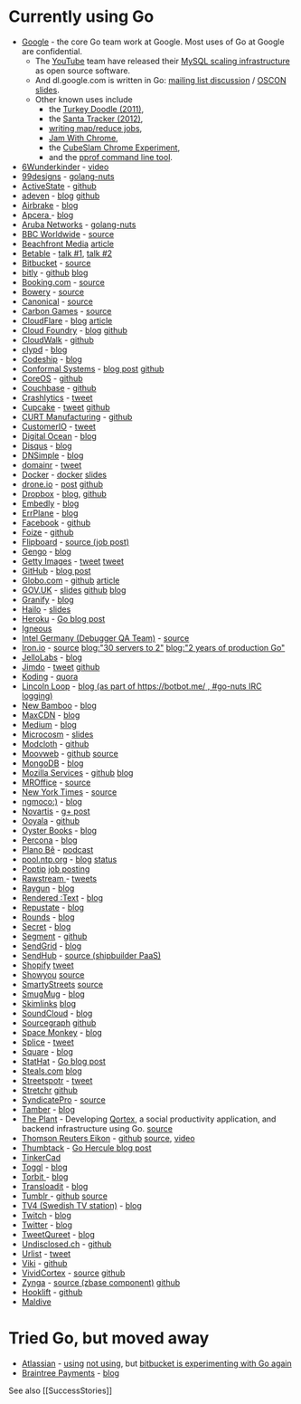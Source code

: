 # Currently using Go

  * [Google](http://google.com/) - the core Go team work at Google. Most uses of Go at Google are confidential. 
    * The [YouTube](http://youtube.com/) team have released their [MySQL scaling infrastructure](https://github.com/youtube/vitess) as open source software.
    * And dl.google.com is written in Go: [mailing list discussion](https://groups.google.com/forum/?fromgroups=#!topic/golang-nuts/BNUNbKSypE0) / [OSCON slides](http://talks.golang.org/2013/oscon-dl.slide#1).  
    * Other known uses include 
      * the [Turkey Doodle (2011)](http://blog.golang.org/2011/12/from-zero-to-go-launching-on-google.html),
      * the [Santa Tracker (2012)](https://www.youtube.com/watch?v=fc25ihfXhbg),
      * [writing map/reduce jobs](http://simplystatistics.org/2013/02/15/interview-with-nick-chamandy-statistician-at-google/),
      * [Jam With Chrome](http://www.jamwithchrome.com/technology),
      * the [CubeSlam Chrome Experiment](https://code.google.com/p/cubeslam/),
      * and the [pprof command line tool](https://codereview.appspot.com/153750043/).
  * [6Wunderkinder](http://www.6wunderkinder.com/) - [video](https://www.youtube.com/watch?v=sVpMc0hwqps)
  * [99designs](http://www.99designs.com) - [golang-nuts](https://groups.google.com/d/msg/golang-nuts/eeAmkzaRt-w/rmxBZszJUCcJ)
  * [ActiveState](http://www.activestate.com) - [github](https://github.com/activestate)
  * [adeven](http://www.adeven.com) - [blog](http://big-elephants.com/2012-10/deploying-go-with-capistrano/) [github](https://github.com/adeven)
  * [Airbrake](http://airbrake.io/) - [blog](http://blog.airbrake.io/status/planned-airbrake-migration-love-go-love-riak/)
  * [Apcera ](http://www.apcera.com) - [blog](http://gigaom.com/2012/09/13/will-go-be-the-new-go-to-programming-language/)
  * [Aruba Networks](http://www.arubanetworks.com/) - [golang-nuts](https://groups.google.com/d/msg/golang-nuts/M2koiSyoF6E/8rUujT5RCwEJ)
  * [BBC Worldwide](http://www.bbcworldwide.com/) - [source](http://www.quora.com/Go-programming-language/Is-Google-Go-ready-for-production-use/answer/Kunal-Anand)
  * [Beachfront Media](http://www.beachfrontmedia.com) [article](http://arstechnica.com/information-technology/2013/05/my-favorite-programming-language-googles-go-has-some-coders-raving/)
  * [Betable](https://betable.com) - [talk #1](http://rcrowley.org/talks/surge-2013.html), [talk #2](http://rcrowley.org/talks/strange-loop-2013.html)
  * [Bitbucket](https://bitbucket.org/) - [source](http://www.reddit.com/r/golang/comments/1pjn0k/bitbucket_hiccup_reveals_go_usage/)
  * [bitly](http://bit.ly) - [github](https://github.com/bitly/nsq) [blog](http://word.bitly.com/post/33232969144/nsq)
  * [Booking.com](http://booking.com) - [source](http://www.techworld.com/careers/perl-developers-dispel-doubts-about-codes-longevity-3599357/)
  * [Bowery](http://bowery.io/) - [source](http://bowery.io/blog/posts/2014/09/30/shared-libraries-at-bowery.html)
  * [Canonical](http://canonical.com/) - [source](http://www.youtube.com/watch?v=7QDVRowyUQA)
  * [Carbon Games](http://carbongames.com/) - [source](http://carbongames.com/opensource.html#the_go_programming_language_bsd)
  * [CloudFlare](http://www.cloudflare.com/) - [blog](http://blog.cloudflare.com/go-at-cloudflare) [article](http://arstechnica.com/information-technology/2013/02/cloudflare-blows-hole-in-laws-of-web-physics-with-go-and-railgun/)
  * [Cloud Foundry](http://www.cloudfoundry.com) - [blog](http://pivotallabs.com/a-rubyist-learning-go-a-basic-go-program/) [github](https://github.com/cloudfoundry)
  * [CloudWalk](https://www.cloudwalk.io) - [github](https://github.com/cloudwalkio/)
  * [clypd](http://www.clypd.com) - [blog](http://www.clypd.com/getting-to-go/)
  * [Codeship](http://codeship.com) - [blog](http://blog.codeship.com/creating-fakes-in-go-with-channels/)
  * [Conformal Systems](http://www.conformal.com) - [blog post](https://blog.cyphertite.com/go-at-conformal/) [github](https://github.com/conformal)
  * [CoreOS](https://coreos.com/) - [github](https://github.com/coreos/)
  * [Couchbase](http://www.couchbase.com/) - [github](https://github.com/couchbaselabs)
  * [Crashlytics](http://try.crashlytics.com/) - [tweet](https://twitter.com/brianhatfield/status/360866306276327424)
  * [Cupcake](https://cupcake.io) - [tweet](https://jonathan.cupcake.is/posts/QweOXcW6rmbdj16aXlEdNA) [github](https://github.com/cupcake)
  * [CURT Manufacturing](https://www.curtmfg.com) - [github](https://github.com/curt-labs/) 
  * [CustomerIO](http://www.customer.io) - [tweet](https://twitter.com/jrallison/status/365560974251540481)
  * [Digital Ocean](http://www.digitalocean.com/) - [blog](http://www.digitalocean.com/company/blog/get-your-development-team-started-with-go/)
  * [Disqus](http://disqus.com/) - [blog](http://blog.disqus.com/post/51155103801/trying-out-this-go-thing)
  * [DNSimple](https://dnsimple.com/) - [blog](http://blog.dnsimple.com/a-golang-redirection-service/)
  * [domainr](http://domai.nr/) - [tweet](https://twitter.com/rr/status/368988340848037889)
  * [Docker](https://www.docker.com/) - [docker](https://github.com/docker/docker) [slides](http://www.slideshare.net/jpetazzo/docker-and-go-why-did-we-decide-to-write-docker-in-go)
  * [drone.io](http://drone.io) - [post](https://groups.google.com/d/msg/golang-nuts/Lo7KP3rWP3o/GvNju75FgPIJ) [github](https://github.com/drone)
  * [Dropbox](http://www.dropbox.com) - [blog](https://tech.dropbox.com/2014/07/open-sourcing-our-go-libraries/), [github](https://github.com/dropbox/godropbox)
  * [Embedly](http://embed.ly) - [blog](http://blog.embed.ly/post/45149878472/167857590)
  * [ErrPlane](http://www.errplane.com) - [blog](http://techcrunch.com/2013/03/18/errplane-performance-monitoring-and-alert-service-for-web-apps/)
  * [Facebook](https://facebook.com) - [github](https://github.com/facebookgo/)
  * [Foize](https://www.foize.com) - [github](https://github.com/foize/)
  * [Flipboard](http://www.flipboard.com)  - [source (job post)](https://news.ycombinator.com/item?id=6140956)
  * [Gengo](http://www.gengo.com)  - [blog](http://blog.gengo.com/go-gengo/)
  * [Getty Images](http://www.gettyimages.com) - [tweet](https://twitter.com/TrevorBramble/status/441372661336113152) [tweet](https://twitter.com/ickypop/status/441470245492908032)
  * [GitHub](https://github.com) - [blog post](http://techno-weenie.net/2013/11/2/key-value-logs-in-go/)
  * [Globo.com](http://www.globo.com) - [github](https://github.com/globocom) [article](http://www.wired.com/wiredenterprise/2013/03/tsuru/)
  * [GOV.UK](http://www.gov.uk) - [slides](https://speakerdeck.com/nickstenning/http-building-a-new-router-for-gov-dot-uk) [github](https://github.com/alphagov/router) [blog](https://gdstechnology.blog.gov.uk/2013/12/05/building-a-new-router-for-gov-uk/)
  * [Granify](http://granify.com/) - [blog](http://leonsbox.com/blog/2013/06/04/improving-testing-by-using-real-traffic-from-production/)
  * [Hailo](http://www.hailocab.com) - [slides](https://speakerdeck.com/mattheath/youre-good-to-go)
  * [Heroku](http://heroku.com/) - [Go blog post](http://blog.golang.org/2011/04/go-at-heroku.html)
  * [Igneous](http://www.igneous.io/)
  * [Intel Germany (Debugger QA Team)](http://www.intel.com) - [source](http://www.reddit.com/r/golang/comments/16qw6x/the_intel_debugger_qa_team_in_germany_ulm_is/)
  * [Iron.io](http://iron.io/) - [source](http://www.youtube.com/watch?v=kKQLhGZVN4A) [blog:"30 servers to 2"](http://blog.iron.io/2013/03/how-we-went-from-30-servers-to-2-go.html) [blog:"2 years of production Go"](http://blog.iron.io/2013/08/go-after-2-years-in-production.html)
  * [JelloLabs](http://www.jellolabs.com) - [blog](http://www.jellolabs.com/blog/why-golang-is-ready-for-early-stage-startups.html)
  * [Jimdo](http://www.jimdo.com) - [tweet](https://twitter.com/mlafeldt/status/351661314017476608) [github](https://github.com/jimdo)
  * [Koding](http://www.koding.com) - [quora](http://www.quora.com/Node-js/Why-did-Koding-switch-from-Node-js-to-Go)
  * [Lincoln Loop](http://lincolnloop.com/) - [blog (as part of https://botbot.me/ , #go-nuts IRC logging)](http://lincolnloop.com/blog/djangonaut-building-webapp-go-gorilla/)
  * [New Bamboo](http://www.new-bamboo.co.uk) - [blog](http://blog.new-bamboo.co.uk/2013/09/17/micro-network-daemons-in-go)
  * [MaxCDN](http://www.maxcdn.com) - [blog](http://blog.maxcdn.com/learned-stop-worrying-love-logs/)
  * [Medium](https://medium.com) - [blog](https://medium.com/medium-eng/how-medium-goes-social-b7dbefa6d413)
  * [Microcosm](http://www.microco.sm) - [slides](https://speakerdeck.com/mattcottingham/building-an-api-with-go-at-microco-dot-sm)
  * [Modcloth](http://www.modcloth.com) - [github](https://github.com/modcloth-labs)
  * [Moovweb](http://www.moovweb.com) - [github](https://github.com/moovweb) [source](https://groups.google.com/forum/#!topic/golang-nuts/MeiTNnGhLg8/discussion)
  * [MongoDB](http://www.mongodb.com) - [blog](http://blog.mongodb.org/post/51643994762/go-agent-go)
  * [Mozilla Services](https://github.com/mozilla-services) - [github](https://github.com/mozilla-services/heka) [blog](https://blog.mozilla.org/services/2013/04/30/introducing-heka/)
  * [MROffice](http://mroffice.org/) - [source](http://www.youtube.com/watch?v=7QDVRowyUQA)
  * [New York Times](http://nyt.com/) - [source](http://open.blogs.nytimes.com/2014/07/10/emr-streaming-in-go/?_php=true&_type=blogs&_r=0)
  * [ngmoco:)](http://ngmoco.com/) - [blog](http://ngenuity.ngmoco.com/2012/01/introducing-falcore-and-timber.html)
  * [Novartis](http://www.novartis.com) - [g+ post](https://plus.google.com/114945221884326152379/posts/d1SVaqkRyTL)
  * [Ooyala](http://www.ooyala.com/) - [github](https://github.com/ooyala/)
  * [Oyster Books](https://www.oysterbooks.com/) - [blog](http://engineering.oysterbooks.com/post/79458380259/resizing-images-on-the-fly-with-go)
  * [Percona](http://www.percona.com) - [blog](http://www.mysqlperformanceblog.com/2014/05/14/tips-benchmarking-go-mysql/)
  * [Plano Bê](https://www.planobe.com.br) - [podcast](http://www.grokpodcast.com/2013/07/17/episodio-95-golang/)
  * [pool.ntp.org](http://pool.ntp.org/) - [blog](http://news.ntppool.org/2012/10/new-dns-server.html) [status](http://dns-status.ntppool.org/)
  * [Poptip](https://poptip.com/) [job posting](https://groups.google.com/d/msg/golang-nuts/cQ0uuLCcQQQ/4nNm_YYh_l4J)
  * [Rawstream ](http://www.rawstream.com) - [tweets](https://twitter.com/brianazzopardi/status/387920069327872000)
  * [Raygun](http://raygun.io) - [blog](http://raygun.io/blog/2013/11/5-reasons-go-will-kick-ass-in-your-next-project/)
  * [Rendered :Text](http://renderedtext.com/) - [blog](http://renderedtext.com/blog/2013/08/28/building-our-first-app-in-go/)
  * [Repustate](http://www.repustate.com) - [blog](http://blog.repustate.com/migrating-code-from-python-to-golang-what-you-need-to-know/2013/04/23/)
  * [Rounds](http://www.rounds.com) - [blog](http://www.rounds.com/blog/joys-affordable-concurrency/)
  * [Secret](https://www.secret.ly/) - [blog](https://medium.com/secret-den/12ab82fda29f)
  * [Segment](https://segment.com/) - [github](https://github.com/segmentio?query=go)
  * [SendGrid](http://sendgrid.com/) - [blog](http://sendgrid.com/blog/convince-company-go-golang/)
  * [SendHub](https://www.sendhub.com/) - [source (shipbuilder PaaS)](http://shipbuilder.io/)
  * [Shopify](http://www.shopify.com) [tweet](https://twitter.com/burkelibbey/status/312328030670450688)
  * [Showyou](http://www.showyou.com) [source](https://plus.google.com/101522949595361604155/posts/8n4CSePMwgV)
  * [SmartyStreets](http://smartystreets.com) [source](http://mwholt.com/autocomplete#technical)
  * [SmugMug](http://www.smugmug.com/) - [blog](http://sorcery.smugmug.com/2012/04/06/deriving-json-types-in-go/)
  * [Skimlinks](http://www.skimlinks.com) [blog](https://speakerdeck.com/rjohnsondev/go-at-skimlinks)
  * [SoundCloud](http://soundcloud.com) - [blog](http://backstage.soundcloud.com/2012/07/go-at-soundcloud/)
  * [Sourcegraph](https://sourcegraph.com) [github](https://github.com/sourcegraph)
  * [Space Monkey](http://www.spacemonkey.com) - [blog](https://www.spacemonkey.com/blog/posts/go-space-monkey)
  * [Splice](http://splice.com) - [tweet](https://twitter.com/mattetti/status/387935640513683456)
  * [Square](http://www.squareup.com) - [blog](http://corner.squareup.com/2014/05/evaluating-go-frameworks.html)
  * [StatHat](http://stathat.com/) - [Go blog post](http://blog.golang.org/2011/12/building-stathat-with-go.html)
  * [Steals.com](http://steals.com) [blog](http://blog.gopheracademy.com/day-15-shopping-with-go)
  * [Streetspotr](http://streetspotr.com) - [tweet](https://twitter.com/thcyron/status/372350650580865024)
  * [Stretchr](http://stretchr.com/) [github](https://github.com/stretchrcom)
  * [SyndicatePro](http://syndicatepro.com/) - [source](https://groups.google.com/d/msg/golang-nuts/eeAmkzaRt-w/rHpoRAGeLD8J)
  * [Tamber](http://www.tamber.com/) - [blog](http://www.tamber.com/posts/ferret.html)
  * [The Plant](http://theplant.jp) - Developing [Qortex](http://qortex.com), a social productivity application, and backend infrastructure using Go. [source](http://theplant.jp/en/about)
  * [Thomson Reuters Eikon](https://github.com/ThomsonReutersEikon) - [github](https://github.com/ThomsonReutersEikon) [source](https://groups.google.com/forum/?fromgroups#!topic/golang-nuts/ikt3hcIqicA), [video](https://www.youtube.com/watch?v=mDTg1dLUqBE)
  * [Thumbtack](http://thumbtack.com) - [Go Hercule blog post](http://www.thumbtack.com/engineering/go-hercule/)
  * [TinkerCad](http://tinkercad.com/)
  * [Toggl](http://www.toggl.com) - [blog](http://blog.toggl.com/2012/09/moving-to-go/)
  * [Torbit ](http://www.torbit.com) - [blog](http://torbit.com/blog/2013/02/19/big-data-at-torbit/)
  * [Transloadit](https://transloadit.com) - [blog](https://transloadit.com/blog/2014/11/releasing-our-new-go-sdk/)
  * [Tumblr ](http://www.tumblr.com) - [github](https://github.com/tumblr/gocircuit) [source](https://groups.google.com/forum/?fromgroups=#!topic/golang-nuts/qelU5Lrq-uA)
  * [TV4 (Swedish TV station)](http://www.tv4.se/) - [blog](http://http.tv4.se/2014/12/04/tv4-tech-peter-hellberg-kristian-saebdal-tv4-vara-topplistor-i-go/) 
  * [Twitch](http://www.twitch.tv/) - [blog](http://blog.twitch.tv/2014/04/technically-speaking-group-chat-and-general-chat-engineering/)
  * [Twitter](https://twitter.com) - [blog](https://blog.twitter.com/2015/handling-five-billion-sessions-a-day-in-real-time)
  * [TweetQureet](http://qureet.com) - [blog](http://www.qureet.com/blog/golang-technology-stack/)
  * [Undisclosed.ch](https://undisclosed.ch/) - [github](https://github.com/xoba/goutil)
  * [Urlist](http://urli.st/) - [tweet](https://twitter.com/ScintillaLuz/status/364767411750174720)
  * [Viki](http://www.viki.com/) - [github](https://github.com/viki-org/)
  * [VividCortex](https://vividcortex.com/) - [source](https://vividcortex.com/jobs/) [github](https://github.com/VividCortex/)
  * [Zynga](http://www.zynga.com) - [source (zbase component)](http://code.zynga.com/2013/08/zbase-a-high-performance-elastic-distributed-key-value-store/) [github](https://github.com/zbase)
  * [Hooklift](https://github.com/hooklift) - [github](https://github.com/hooklift)
  * [Maldive](https://www.maldive.com)


# Tried Go, but moved away
  * [Atlassian](http://atlassian.com/) - [using](http://www.youtube.com/watch?v=7QDVRowyUQA) [not using](http://news.ycombinator.com/item?id=4159654), but  [bitbucket is experimenting with Go again](https://twitter.com/nperson/status/395553183201628160/photo/1)
  * [Braintree Payments](http://braintreepayments.com) - [blog](https://www.braintreepayments.com/braintrust/gotchas-irritants-and-warts-in-go-web-development)


See also [[SuccessStories]]